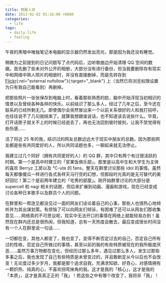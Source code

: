```yaml
---
title: 物是人非
date: 2013-02-02 01:16:00 +0800
categories:
  - life
tags:
  - daily-life
  - feeling
---
```

午夜的黑暗中唯独笔记本电脑的显示器仍然发出亮光，那是因为我还没有睡觉。

稍微为之前提到的日记问题写了点代码后，边听歌曲边开始清理 QQ 空间的数据。首先删了些未对外公开的相册，大部分没有进行备份，但当我要删除存有现实中和网络中熟人照片的相册时，并没有直接删掉，而是先转存到 [Flickr](http://www.flickr.com/photos/ourairyu/ "到我的 Flickr 相册查看照片"){:rel="external nofollow"}{:target="_blank"} 上（当然已将浏览权限设置为只有我自己能看到）再删掉。

把那些照片一张张保存到电脑上时，看着那些熟悉的脸，脑中开始浮现当初相识的情景以及曾经各种各样的快乐。以前结识了那么多人，经过了几年之后，至今还在联系的已经所剩无几。即使偶尔会突然冒出来一个以前关系很好的人和我打招呼，也往往说不了几句就结束了。就算我想跟谁说话，也不知道该去说些什么。毕竟，打开话匣子就关不上的时候已经逝去了，再也无法回到彼时彼刻，让我不禁觉得有些伤感……

活了将近 25 年的我，结识过的网友总数远远大于现实中朋友的总数。因为那些网友都是些有共同爱好的人，所以共同话题也多，一聊起来就无法停止。

我建立过几个同好（拥有共同爱好的人）的 QQ 群，其中只有两个有过很活跃的时期。第一个是高中时建立的「浆果饭俱乐部」，那里是以高中生和大学生为主体的喜欢 Berryz 工房以及 ℃-ute 的 fans，整天在群里讨论那些 idol 的事情。虽然每天都像傻瓜一样进行各式各样天马行空的幻想，但那段时光真的是无可替代的美好回忆！第二个是前两年建立的「宅男的部屋」。刚开始群里讨论的大部分是 supercell 和 nagi 相关的话题，但后来扩展到动画、漫画和游戏，现在已经变成讨论各种日本歌手以及群员个人的问题。

在群里和一帮连见都没见过一面的网友们谈论着自己的心事，那些人也很热心地倾听并为其出谋划策。有烦恼了可以向网友们倾诉，有困难了还可以从网友们那收集意见……网络真的不可思议呢，现实中无法开口的事情在网络上就能轻易办到！虽然现在群内还总是很热闹，但我知道，总有一天热度会散去，最后变成很长时间没有一个人在群里说一句话……

一切都在变，其他人都变了，我也变了。变得不断否定过去的自己，否定自己所有过的性格，否定自己所做过的事情，甚至以前的我的有些特质被现在的我所极度厌恶……虽然万事万物都在变化，但经历过那么多年，遇见过那么多人，发生过那些多事之后，我也发现了自己有些特质是未曾变过的，并且敢断定从今以后也不会改变！无论度过多少岁月，我都是那个追求自我，充满求知欲、好奇心，对感情拥有一颗炽热、纯真的心，不喜欢拐弯抹角的我。这才是我的「核心」，这才是我的「本质」，这才是真真正正的「我」！若这些之中有哪个改变了，我将非「我」！
